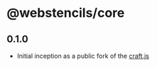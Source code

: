 # @webstencils/core

## 0.1.0

- Initial inception as a public fork of the [craft.js](https://github.com/prevwong/craft.js)
